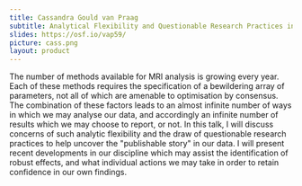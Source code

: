 ```yaml
---
title: Cassandra Gould van Praag
subtitle: Analytical Flexibility and Questionable Research Practices in MRI
slides: https://osf.io/vap59/
picture: cass.png
layout: product
---
```


The number of methods available for MRI analysis is growing every year. Each of these methods requires the specification of a bewildering array of parameters, not all of which are amenable to optimisation by consensus. The combination of these factors leads to an almost infinite number of ways in which we may analyse our data, and accordingly an infinite number of results which we may choose to report, or not. In this talk, I will discuss concerns of such analytic flexibility and the draw of questionable research practices to help uncover the "publishable story" in our data. I will present recent developments in our discipline which may assist the identification of robust effects, and what individual actions we may take in order to retain confidence in our own findings.
